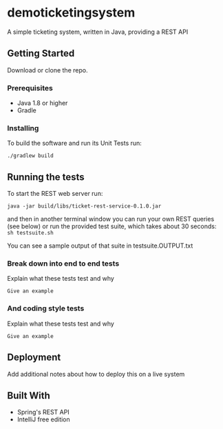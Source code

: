 # demoticketingsystem
A simple ticketing system, written in Java, providing a REST API

## Getting Started

Download or clone the repo.


### Prerequisites

* Java 1.8 or higher
* Gradle


### Installing

To build the software and run its Unit Tests run:
```cd complete
./gradlew build
```

## Running the tests

To start the REST web server run:
```cd complete
java -jar build/libs/ticket-rest-service-0.1.0.jar
```

and then in another terminal window you can run your own REST queries (see below) or
run the provided test suite, which takes about 30 seconds:
```sh testsuite.sh```

You can see a sample output of that suite in testsuite.OUTPUT.txt


### Break down into end to end tests

Explain what these tests test and why

```
Give an example
```

### And coding style tests

Explain what these tests test and why

```
Give an example
```

## Deployment

Add additional notes about how to deploy this on a live system

## Built With

* Spring's REST API
* IntelliJ free edition
